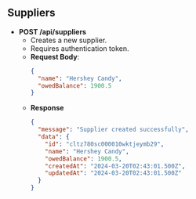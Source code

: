 ## Suppliers

- **POST /api/suppliers**
  - Creates a new supplier.
  - Requires authentication token.
  - **Request Body**:
    ```json
    {
      "name": "Hershey Candy",
      "owedBalance": 1900.5
    }
    ```
  - **Response**
    ```json
    {
      "message": "Supplier created successfully",
      "data": {
        "id": "cltz780sc000010wktjeymb29",
        "name": "Hershey Candy",
        "owedBalance": 1900.5,
        "createdAt": "2024-03-20T02:43:01.500Z",
        "updatedAt": "2024-03-20T02:43:01.500Z"
      }
    }
    ```
